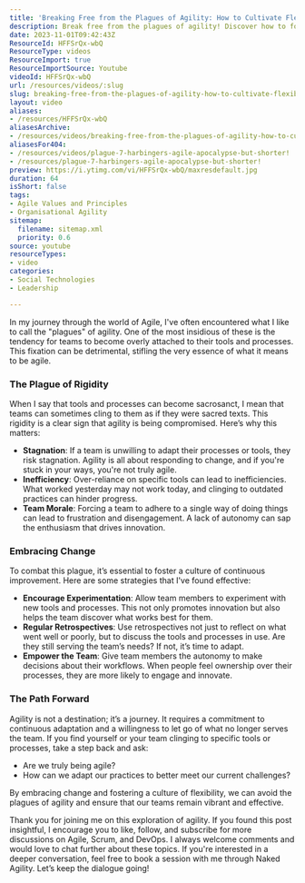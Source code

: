 ```yaml
---
title: 'Breaking Free from the Plagues of Agility: How to Cultivate Flexibility and Innovation in Your Team'
description: Break free from the plagues of agility! Discover how to foster flexibility, boost team morale, and embrace change for true Agile success.
date: 2023-11-01T09:42:43Z
ResourceId: HFFSrQx-wbQ
ResourceType: videos
ResourceImport: true
ResourceImportSource: Youtube
videoId: HFFSrQx-wbQ
url: /resources/videos/:slug
slug: breaking-free-from-the-plagues-of-agility-how-to-cultivate-flexibility-and-innovation-in-your-team
layout: video
aliases:
- /resources/HFFSrQx-wbQ
aliasesArchive:
- /resources/videos/breaking-free-from-the-plagues-of-agility-how-to-cultivate-flexibility-and-innovation-in-your-team
aliasesFor404:
- /resources/videos/plague-7-harbingers-agile-apocalypse-but-shorter!
- /resources/plague-7-harbingers-agile-apocalypse-but-shorter!
preview: https://i.ytimg.com/vi/HFFSrQx-wbQ/maxresdefault.jpg
duration: 64
isShort: false
tags:
- Agile Values and Principles
- Organisational Agility
sitemap:
  filename: sitemap.xml
  priority: 0.6
source: youtube
resourceTypes:
- video
categories:
- Social Technologies
- Leadership

---
```

In my journey through the world of Agile, I've often encountered what I like to call the "plagues" of agility. One of the most insidious of these is the tendency for teams to become overly attached to their tools and processes. This fixation can be detrimental, stifling the very essence of what it means to be agile. 

### The Plague of Rigidity

When I say that tools and processes can become sacrosanct, I mean that teams can sometimes cling to them as if they were sacred texts. This rigidity is a clear sign that agility is being compromised. Here’s why this matters:

- **Stagnation**: If a team is unwilling to adapt their processes or tools, they risk stagnation. Agility is all about responding to change, and if you're stuck in your ways, you're not truly agile.
- **Inefficiency**: Over-reliance on specific tools can lead to inefficiencies. What worked yesterday may not work today, and clinging to outdated practices can hinder progress.
- **Team Morale**: Forcing a team to adhere to a single way of doing things can lead to frustration and disengagement. A lack of autonomy can sap the enthusiasm that drives innovation.

### Embracing Change

To combat this plague, it’s essential to foster a culture of continuous improvement. Here are some strategies that I've found effective:

- **Encourage Experimentation**: Allow team members to experiment with new tools and processes. This not only promotes innovation but also helps the team discover what works best for them.
- **Regular Retrospectives**: Use retrospectives not just to reflect on what went well or poorly, but to discuss the tools and processes in use. Are they still serving the team’s needs? If not, it’s time to adapt.
- **Empower the Team**: Give team members the autonomy to make decisions about their workflows. When people feel ownership over their processes, they are more likely to engage and innovate.

### The Path Forward

Agility is not a destination; it’s a journey. It requires a commitment to continuous adaptation and a willingness to let go of what no longer serves the team. If you find yourself or your team clinging to specific tools or processes, take a step back and ask: 

- Are we truly being agile?
- How can we adapt our practices to better meet our current challenges?

By embracing change and fostering a culture of flexibility, we can avoid the plagues of agility and ensure that our teams remain vibrant and effective.

Thank you for joining me on this exploration of agility. If you found this post insightful, I encourage you to like, follow, and subscribe for more discussions on Agile, Scrum, and DevOps. I always welcome comments and would love to chat further about these topics. If you're interested in a deeper conversation, feel free to book a session with me through Naked Agility. Let’s keep the dialogue going!
